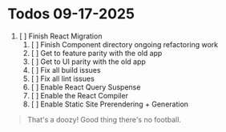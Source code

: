 # Todos 09-17-2025

1. [ ] Finish React Migration
   1. [ ] Finish Component directory ongoing refactoring work  
   2. [ ] Get to feature parity with the old app
   3. [ ] Get to UI parity with the old app
   4. [ ] Fix all build issues
   5. [ ] Fix all lint issues
   6. [ ] Enable React Query Suspense
   7. [ ] Enable the React Compiler
   8. [ ] Enable Static Site Prerendering + Generation

> That's a doozy! Good thing there's no football.

